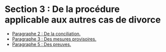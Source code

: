 # Section 3 : De la procédure applicable aux autres cas de divorce

- [Paragraphe 2 : De la conciliation.](paragraphe-2)
- [Paragraphe 3 : Des mesures provisoires.](paragraphe-3)
- [Paragraphe 5 : Des preuves.](paragraphe-5)
